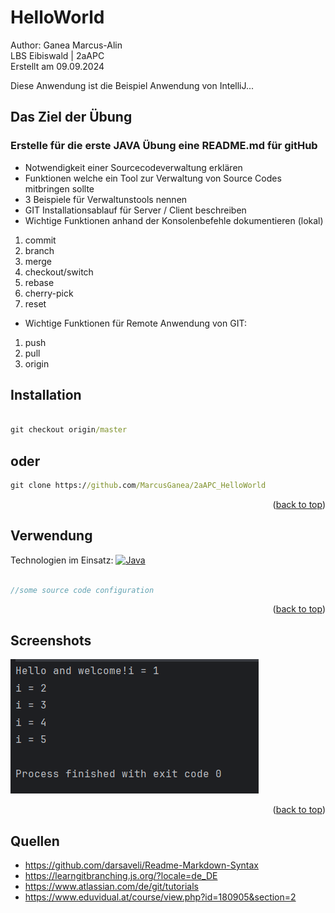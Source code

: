 <a name="readme-top"></a>
# HelloWorld
Author: Ganea Marcus-Alin <br>
LBS Eibiswald | 2aAPC <br>
Erstellt am 09.09.2024

Diese Anwendung ist die Beispiel Anwendung von IntelliJ...<br>

## Das Ziel der Übung
### Erstelle für die erste JAVA Übung eine README.md für gitHub

* Notwendigkeit einer Sourcecodeverwaltung erklären
* Funktionen welche ein Tool zur Verwaltung von Source Codes mitbringen sollte
* 3 Beispiele für Verwaltunstools nennen
* GIT Installationsablauf für Server / Client beschreiben
* Wichtige Funktionen anhand der Konsolenbefehle dokumentieren (lokal)
1. commit
2. branch
3. merge
4. checkout/switch
5. rebase
6. cherry-pick
7. reset
* Wichtige Funktionen für Remote Anwendung von GIT: 

1. push
2. pull
3. origin 

## Installation

```cmd

git checkout origin/master
```
## oder
```cmd
git clone https://github.com/MarcusGanea/2aAPC_HelloWorld

```
<p align="right">(<a href="#readme-top">back to top</a>)</p>

## Verwendung
Technologien im Einsatz:
[![Java][java.com]][java-url]

```php

//some source code configuration

```
<p align="right">(<a href="#readme-top">back to top</a>)</p>

## Screenshots

[![Screen Shot][product-screenshot]](Screen.png)

<p align="right">(<a href="#readme-top">back to top</a>)</p>


<!-- MARKDOWN LINKS & IMAGES -->
<!-- https://www.markdownguide.org/basic-syntax/#reference-style-links -->
[java.com]: https://img.shields.io/badge/Java-ED8B00?style=for-the-badge&logo=openjdk&logoColor=white
[java-url]: https://www.java.com/de/
[product-screenshot]: Screen.png

## Quellen

* https://github.com/darsaveli/Readme-Markdown-Syntax
* https://learngitbranching.js.org/?locale=de_DE
* https://www.atlassian.com/de/git/tutorials
* https://www.eduvidual.at/course/view.php?id=180905&section=2
